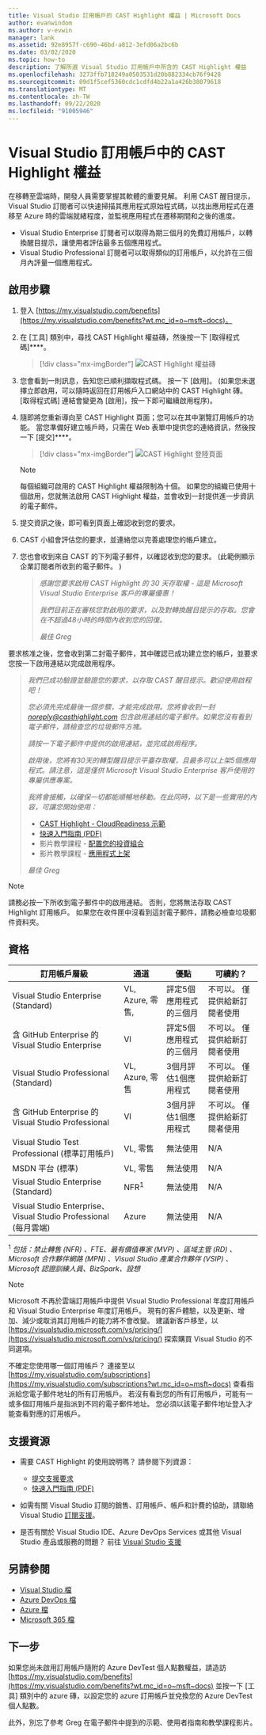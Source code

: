 ```yaml
---
title: Visual Studio 訂用帳戶的 CAST Highlight 權益 | Microsoft Docs
author: evanwindom
ms.author: v-evwin
manager: lank
ms.assetid: 92e8957f-c690-46bd-a812-3efd06a2bc6b
ms.date: 03/02/2020
ms.topic: how-to
description: 了解所選 Visual Studio 訂用帳戶中所含的 CAST Highlight 權益
ms.openlocfilehash: 3273ffb718249a0503531d20b882334cb76f9428
ms.sourcegitcommit: 09d1f5cef5360cdc1cdfd4b22a1a426b38079618
ms.translationtype: MT
ms.contentlocale: zh-TW
ms.lasthandoff: 09/22/2020
ms.locfileid: "91005946"
---
```

# <a name="the-cast-highlight-benefit-in-visual-studio-subscriptions"></a>Visual Studio 訂用帳戶中的 CAST Highlight 權益
在移轉至雲端時，開發人員需要掌握其軟體的重要見解。 利用 CAST 醒目提示，Visual Studio 訂閱者可以快速掃描其應用程式原始程式碼，以找出應用程式在遷移至 Azure 時的雲端就緒程度，並監視應用程式在遷移期間和之後的進度。

- Visual Studio Enterprise 訂閱者可以取得為期三個月的免費訂用帳戶，以轉換醒目提示，讓使用者評估最多五個應用程式。
- Visual Studio Professional 訂閱者可以取得類似的訂用帳戶，以允許在三個月內評量一個應用程式。

## <a name="activation-steps"></a>啟用步驟
1. 登入 [https://my.visualstudio.com/benefits](https://my.visualstudio.com/benefits?wt.mc_id=o~msft~docs)。

2. 在 [工具] 類別中，尋找 CAST Highlight 權益磚，然後按一下 [取得程式碼]****。

   > [!div class="mx-imgBorder"]
   > ![CAST Highlight 權益磚](_img/vs-cast-highlight/vs-cast-highlight-tile.png)

0. 您會看到一則訊息，告知您已順利擷取程式碼。  按一下 [啟用]。 (如果您未選擇立即啟用，可以隨時返回在訂用帳戶入口網站中的 CAST Highlight 磚。  [取得程式碼] 連結會變更為 [啟用]，按一下即可繼續啟用程序)。

0. 隨即將您重新導向至 CAST Highlight 頁面；您可以在其中瀏覽訂用帳戶的功能。  當您準備好建立帳戶時，只需在 Web 表單中提供您的連絡資訊，然後按一下 [提交]****。

    > [!div class="mx-imgBorder"]
    > ![CAST Highlight 登陸頁面](_img/vs-cast-highlight/vs-cast-highlight-landing.png)

   > [!NOTE]
   > 每個組織可啟用的 CAST Highlight 權益限制為十個。  如果您的組織已使用十個啟用，您就無法啟用 CAST Highlight 權益，並會收到一封提供進一步資訊的電子郵件。

0. 提交資訊之後，即可看到頁面上確認收到您的要求。

0. CAST 小組會評估您的要求，並連絡您以完善處理您的帳戶建立。

0. 您也會收到來自 CAST 的下列電子郵件，以確認收到您的要求。   (此範例顯示企業訂閱者所收到的電子郵件。 ) 

   > *感謝您要求啟用 CAST Highlight 的 30 天存取權 - 這是 Microsoft Visual Studio Enterprise 客戶的專屬優惠！*
   >
   > *我們目前正在審核您對啟用的要求，以及對轉換醒目提示的存取。您會在不超過48小時的時間內收到您的回復。*
   >
   > *最佳* 
   > *Greg*

要求核准之後，您會收到第二封電子郵件，其中確認已成功建立您的帳戶，並要求您按一下啟用連結以完成啟用程序。

   > *我們已成功驗證並驗證您的要求，以存取 CAST 醒目提示。歡迎使用啟程吧！*
   >
   > *您必須先完成最後一個步驟，才能完成啟用。您將會收到一封 noreply@casthighlight.com 包含啟用連結的電子郵件。如果您沒有看到電子郵件，請檢查您的垃圾郵件方塊。*
   >
   > *請按一下電子郵件中提供的啟用連結，並完成啟用程序。*
   >
   > *啟用後，您將有30天的轉型醒目提示平臺存取權，且最多可以上架5個應用程式。請注意，這是僅供 Microsoft Visual Studio Enterprise 客戶使用的專屬供應專案。*
   >
   > *我將會接觸，以確保一切都能順暢地移動。在此同時，以下是一些實用的內容，可讓您開始使用：*
   >
   > - [CAST Highlight - CloudReadiness 示範](https://www.youtube.com/watch?v=wFUpAzn1Iu8&feature=youtu.be)
   > - [快速入門指南 (PDF)](https://casthighlight.com/Getting-Started-Guide.pdf)
   > - 影片教學課程 - [配置您的投資組合](https://www.youtube.com/watch?v=MDm8ln4vuGE)
   > - 影片教學課程 - [應用程式上架](https://www.youtube.com/watch?v=x-7Dsn3Rmw4)
   >
   > *最佳* 
   > *Greg*

   > [!NOTE]
   > 請務必按一下所收到電子郵件中的啟用連結。  否則，您將無法存取 CAST Highlight 訂用帳戶。 如果您在收件匣中沒看到這封電子郵件，請務必檢查垃圾郵件資料夾。

## <a name="eligibility"></a>資格
| 訂用帳戶層級                                                 |     通道                                            | 優點                                                          | 可續約？    |
|--------------------------------------------------------------------|---------------------------------------------------------|------------------------------------------------------------------|---------------|
| Visual Studio Enterprise (Standard)   | VL, Azure, 零售, | 評定5個應用程式的三個月|  不可以。  僅提供給新訂閱者使用          |
| 含 GitHub Enterprise 的 Visual Studio Enterprise  | Vl | 評定5個應用程式的三個月|  不可以。  僅提供給新訂閱者使用          |
| Visual Studio Professional (Standard) | VL, Azure, 零售                                       | 3個月評估1個應用程式                                                             |  不可以。  僅提供給新訂閱者使用                  |
| 含 GitHub Enterprise 的 Visual Studio Professional | Vl                                       | 3個月評估1個應用程式                                                            |  不可以。  僅提供給新訂閱者使用                  |
| Visual Studio Test Professional (標準訂用帳戶)                         | VL, 零售                                              | 無法使用                                             |  N/A           |
| MSDN 平台 (標準)                                          | VL, 零售                                              | 無法使用                                              |  N/A          |
| Visual Studio Enterprise (Standard)  | NFR<sup>1</sup> |無法使用  | N/A |
| Visual Studio Enterprise、Visual Studio Professional (每月雲端) | Azure | 無法使用 | N/A |

<sup>1</sup>  *包括：禁止轉售 (NFR) 、FTE、最有價值專家 (MVP) 、區域主管 (RD) 、Microsoft 合作夥伴網路 (MPN) 、Visual Studio 產業合作夥伴 (VSIP) 、Microsoft 認證訓練人員、BizSpark、設想*

> [!NOTE]
> Microsoft 不再於雲端訂用帳戶中提供 Visual Studio Professional 年度訂用帳戶和 Visual Studio Enterprise 年度訂用帳戶。 現有的客戶體驗，以及更新、增加、減少或取消其訂用帳戶的能力將不會改變。 建議新客戶移至，以 [https://visualstudio.microsoft.com/vs/pricing/](https://visualstudio.microsoft.com/vs/pricing/) 探索購買 Visual Studio 的不同選項。

不確定您使用哪一個訂用帳戶？  連接至以 [https://my.visualstudio.com/subscriptions](https://my.visualstudio.com/subscriptions?wt.mc_id=o~msft~docs) 查看指派給您電子郵件地址的所有訂用帳戶。 若沒有看到您的所有訂用帳戶，可能有一或多個訂用帳戶是指派到不同的電子郵件地址。  您必須以該電子郵件地址登入才能查看對應的訂用帳戶。

## <a name="support-resources"></a>支援資源
- 需要 CAST Highlight 的使用說明嗎？  請參閱下列資源：
  - [提交支援要求](https://casthighlight.com/support/)
  - [快速入門指南 (PDF)](https://casthighlight.com/Getting-Started-Guide.pdf)

- 如需有關 Visual Studio 訂閱的銷售、訂用帳戶、帳戶和計費的協助，請聯絡 Visual Studio [訂閱支援](https://visualstudio.microsoft.com/subscriptions/support/)。
- 是否有關於 Visual Studio IDE、Azure DevOps Services 或其他 Visual Studio 產品或服務的問題？  前往 [Visual Studio 支援](https://visualstudio.microsoft.com/support/)

## <a name="see-also"></a>另請參閱
- [Visual Studio 檔](/visualstudio/)
- [Azure DevOps 檔](/azure/devops/)
- [Azure 檔](/azure/)
- [Microsoft 365 檔](/microsoft-365/)

## <a name="next-steps"></a>下一步
如果您尚未啟用訂用帳戶隨附的 Azure DevTest 個人點數權益，請造訪 [https://my.visualstudio.com/benefits](https://my.visualstudio.com/benefits?wt.mc_id=o~msft~docs) 並按一下 [工具] 類別中的 azure 磚，以設定您的 azure 訂用帳戶並兌換您的 Azure DevTest 個人點數。

此外，別忘了參考 Greg 在電子郵件中提到的示範、使用者指南和教學課程影片。